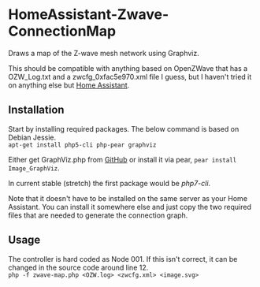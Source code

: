 # HomeAssistant-Zwave-ConnectionMap
Draws a map of the Z-wave mesh network using Graphviz.

This should be compatible with anything based on OpenZWave that has a OZW_Log.txt and a zwcfg_0xfac5e970.xml file I guess, but I haven't tried it on anything else but [Home Assistant](https://home-assistant.io/).

## Installation
Start by installing required packages. The below command is based on Debian Jessie.  
`apt-get install php5-cli php-pear graphviz`

Either get GraphViz.php from [GitHub](https://github.com/pear/Image_GraphViz/blob/trunk/Image/GraphViz.php) or install it via pear, `pear install Image_GraphViz`.

In current stable (stretch) the first package would be *php7-cli*.

Note that it doesn't have to be installed on the same server as your Home Assistant. You can install it somewhere else and just copy the two required files that are needed to generate the connection graph.

## Usage
The controller is hard coded as Node 001. If this isn't correct, it can be changed in the source code around line 12.  
`php -f zwave-map.php <OZW.log> <zwcfg.xml> <image.svg>`  

